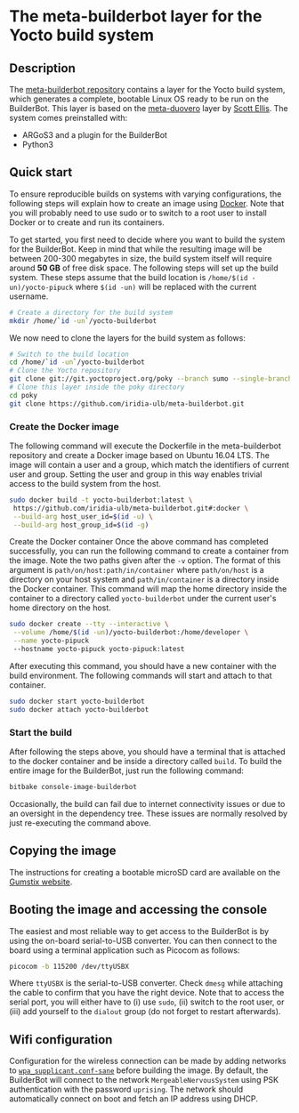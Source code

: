 # The meta-builderbot layer for the Yocto build system

## Description
The [meta-builderbot repository](https://github.com/iridia-ulb/meta-builderbot) contains a layer for the Yocto build system, which generates a complete, bootable Linux OS ready to be run on the BuilderBot. This layer is based on the [meta-duovero](https://github.com/jumpnow/meta-duovero) layer by [Scott Ellis](mailto:scott@jumpnowtek.com). The system comes preinstalled with:

- ARGoS3 and a plugin for the BuilderBot
- Python3

## Quick start
To ensure reproducible builds on systems with varying configurations, the following steps will explain how to create an image using [Docker](https://docs.docker.com/get-docker/). Note that you will probably need to use sudo or to switch to a root user to install Docker or to create and run its containers.

To get started, you first need to decide where you want to build the system for the BuilderBot. Keep in mind that while the resulting image will be between 200-300 megabytes in size, the build system itself will require around **50 GB** of free disk space. The following steps will set up the build system. These steps assume that the build location is `/home/$(id -un)/yocto-pipuck` where `$(id -un)` will be replaced with the current username.
```sh
# Create a directory for the build system
mkdir /home/`id -un`/yocto-builderbot
```

We now need to clone the layers for the build system as follows:
```sh
# Switch to the build location
cd /home/`id -un`/yocto-builderbot
# Clone the Yocto repository
git clone git://git.yoctoproject.org/poky --branch sumo --single-branch
# Clone this layer inside the poky directory
cd poky
git clone https://github.com/iridia-ulb/meta-builderbot.git
```

### Create the Docker image
The following command will execute the Dockerfile in the meta-builderbot repository and create a Docker image based on Ubuntu 16.04 LTS. The image will contain a user and a group, which match the identifiers of current user and group. Setting the user and group in this way enables trivial access to the build system from the host.
```sh
sudo docker build -t yocto-builderbot:latest \
 https://github.com/iridia-ulb/meta-builderbot.git#:docker \
 --build-arg host_user_id=$(id -u) \
 --build-arg host_group_id=$(id -g)
```

Create the Docker container
Once the above command has completed successfully, you can run the following command to create a container from the image. Note the two paths given after the `-v` option. The format of this argument is `path/on/host:path/in/container` where `path/on/host` is a directory on your host system and `path/in/container` is a directory inside the Docker container. This command will map the home directory inside the container to a directory called `yocto-builderbot` under the current user's home directory on the host.
```sh
sudo docker create --tty --interactive \
 --volume /home/$(id -un)/yocto-builderbot:/home/developer \
 --name yocto-pipuck
 --hostname yocto-pipuck yocto-pipuck:latest
```
After executing this command, you should have a new container with the build environment. The following commands will start and attach to that container.

```sh
sudo docker start yocto-builderbot
sudo docker attach yocto-builderbot
```

### Start the build
After following the steps above, you should have a terminal that is attached to the docker container and be inside a directory called `build`. To build the entire image for the BuilderBot, just run the following command:
```sh
bitbake console-image-builderbot
```

Occasionally, the build can fail due to internet connectivity issues or due to an oversight in the dependency tree. These issues are normally resolved by just re-executing the command above.

## Copying the image
The instructions for creating a bootable microSD card are available on the [Gumstix website](https://www.gumstix.com/community/support/getting-started/create-bootable-microsd-card/).

## Booting the image and accessing the console
The easiest and most reliable way to get access to the BuilderBot is by using the on-board serial-to-USB converter. You can then connect to the board using a terminal application such as Picocom as follows:
```sh
picocom -b 115200 /dev/ttyUSBX
```
Where `ttyUSBX` is the serial-to-USB converter. Check `dmesg` while attaching the cable to confirm that you have the right device. Note that to access the serial port, you will either have to (i) use `sudo`, (ii) switch to the root user, or (iii) add yourself to the `dialout` group (do not forget to restart afterwards).

## Wifi configuration
Configuration for the wireless connection can be made by adding networks to [`wpa_supplicant.conf-sane`](https://github.com/iridia-ulb/meta-builderbot/blob/master/recipes-connectivity/wpa-supplicant/files/wpa_supplicant.conf-sane) before building the image. By default, the BuilderBot will connect to the network `MergeableNervousSystem` using PSK authentication with the password `uprising`. The network should automatically connect on boot and fetch an IP address using DHCP.

